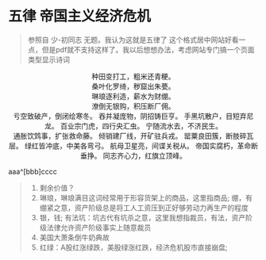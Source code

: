 # 五律 帝国主义经济危机
> 参照自 少-初同志 无题。我认为这就是五律了 
> 这个格式居中网站好看一点，但是pdf就不支持这样了。我以后想想办法，考虑网站专门搞一个页面类型显示诗词

<center>
种田变打工，粗米还青粳。<br/>
桑叶化罗绮，秽窟出朱甍。<br/>
琳琅逐利造，薪水为财绷。<br/>
潦倒无银购，积压断厂佣。<br/>
亏空致破产，倒闭绘寒冬。
吞并凝庞物，阴招铸巨亨。
手黑坑散户，目短弃尼龙。
百业宗门虎，四行央汇虫。
宁随流水去，不济民生。<br/>
通胀饮鸩事，扩张救命藤。
倾销建厂线，开矿驻兵戎。
罂粟良田簇，断肢碎瓦层。
绿红皆冲底，中美各弯弓。
航母卫星亮，间谍关税从。
帝国实腐朽，革命断垂挣。
同志齐心力，红旗立顶峰。
</center>

aaa^[bbb]cccc

> 1. 剩余价值？
> 1. 琳琅，琳琅满目这词经常用于形容货架上的商品，这里指商品; 绷，有绷紧之意，资产阶级总是将工人工资压到正好够劳动力再生产的程度
> 2. 银，钱; 有法坑：坑古代有坑杀之意，这里我想指裁员，有法，资产阶级法律允许资产阶级事实上随意裁员 
> 3. 美国大萧条倒牛奶典故
> 4. 红绿：A股红涨绿跌，美股绿涨红跌，经济危机股市直接崩盘; 
<!--stackedit_data:
eyJoaXN0b3J5IjpbLTcyMDkyNjU0OCwxMzc3ODA3NTI5LC0xMD
gwOTI4MjYwLDQ3MzE3NzAzMSwxNTUxMjc1NDkxLC0yMDk5Mzkw
MzMzLC0xMDA3MzkxOTc4LC0xNDMwODE2MDU2LDEyMTQ0MDA3NT
YsODY0MDY5MTU3LC0zNzg3NzY1ODMsMTEzMjE5NTY1MCwtNTU2
NzAyNDg4LDkwNTQ2MTI3LDE1NzMxMzYwMDIsLTEzODYxNzkwMj
MsLTIxMjg0NTc1NTEsMTQzNTc1ODgwLDE5MjE2ODQzNjhdfQ==

-->